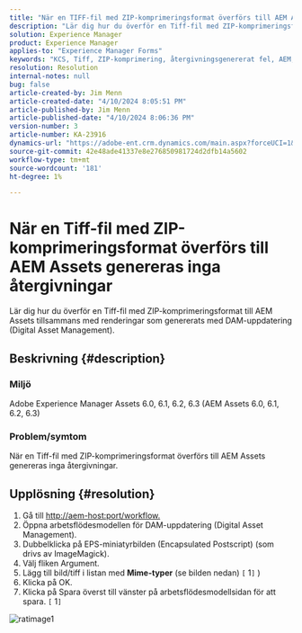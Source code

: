 ```yaml
---
title: "När en TIFF-fil med ZIP-komprimeringsformat överförs till AEM Assets genereras ingen återgivning"
description: "Lär dig hur du överför en Tiff-fil med ZIP-komprimeringsformat till AEM Assets tillsammans med renderingar som genereras."
solution: Experience Manager
product: Experience Manager
applies-to: "Experience Manager Forms"
keywords: "KCS, Tiff, ZIP-komprimering, återgivningsgenererat fel, AEM, Adobe Experience Manager, felsökning"
resolution: Resolution
internal-notes: null
bug: false
article-created-by: Jim Menn
article-created-date: "4/10/2024 8:05:51 PM"
article-published-by: Jim Menn
article-published-date: "4/10/2024 8:06:36 PM"
version-number: 3
article-number: KA-23916
dynamics-url: "https://adobe-ent.crm.dynamics.com/main.aspx?forceUCI=1&pagetype=entityrecord&etn=knowledgearticle&id=98fb4bb6-75f7-ee11-a1fe-6045bd006268"
source-git-commit: 42e48ade41337e8e276850981724d2dfb14a5602
workflow-type: tm+mt
source-wordcount: '181'
ht-degree: 1%

---
```


# När en Tiff-fil med ZIP-komprimeringsformat överförs till AEM Assets genereras inga återgivningar


Lär dig hur du överför en Tiff-fil med ZIP-komprimeringsformat till AEM Assets tillsammans med renderingar som genererats med DAM-uppdatering (Digital Asset Management).

## Beskrivning {#description}


### Miljö

Adobe Experience Manager Assets 6.0, 6.1, 6.2, 6.3 (AEM Assets 6.0, 6.1, 6.2, 6.3)

### Problem/symtom

När en Tiff-fil med ZIP-komprimeringsformat överförs till AEM Assets genereras inga återgivningar.


## Upplösning {#resolution}


1. Gå till [http://aem-host:port/workflow.](http://aem-host:port/workflow.)
2. Öppna arbetsflödesmodellen för DAM-uppdatering (Digital Asset Management).
3. Dubbelklicka på EPS-miniatyrbilden (Encapsulated Postscript) (som drivs av ImageMagick).
4. Välj fliken Argument.
5. Lägg till bild/tiff i listan med <b>Mime-typer</b> (se bilden nedan) `[` 1`]` )
6. Klicka på OK.
7. Klicka på Spara överst till vänster på arbetsflödesmodellsidan för att spara. `[` 1`]`


![ratimage1](https://helpx.adobe.com/content/dam/help/en/experience-manager/kb/Tiffs-with-ZIP-Compression-do-not-get-renditions-generated-AEM-Assets/jcr%3acontent/main-pars/procedure/proc_par/step_4/step_par/image/rtaimage1.png)

